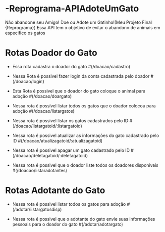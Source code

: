 # -Reprograma-APIAdoteUmGato
Não abandone seu Amigo! Doe ou Adote um Gatinho!(Meu Projeto Final {Reprograma})
Essa API tem o objetivo de evitar o abandono de animais em especifico os gatos

# Rotas Doador do Gato 
- Essa rota cadastra o doador do gato 
#(/doacao/cadastro)

- Nessa Rota é possivel fazer login da conta cadastrada pelo doador
#(/doacao/login)

- Esta Rota é possivel que o doador do gato coloque o animal para adoção 
#(/doacao/doargato)

- Nessa rota é possível listar todos os gatos que o doador colocou para adoção 
#(/doacao/listargatos)

- Nessa rota é possivel listar os gatos cadastrados pelo ID 
#(/doacao/listargatoid/:listargatoid)

- Nessa rota é possivel atualizar as informações do gato cadastrado pelo ID
#(/doacao/atualizagatoid/:atualizagatoid)

- Nessa rota é possivel apagar um gato cadastrado pelo ID
#(/doacao/deletagatoid/:deletagatoid)

- Nessa rota é possivel que o doador liste todos os doadores disponiveis 
#(/doacao/listaradotantes)

# Rotas Adotante do Gato
- Nessa rota é possivel listar todos os gatos para adoção
#(/adotar/listargatosdisp)

- Nessa rota é possivel que o adotante do gato envie suas informações pessoais para o doador do gato
#(/adotar/adotargato)






